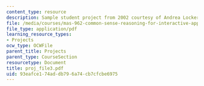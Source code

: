 ```yaml
---
content_type: resource
description: Sample student project from 2002 courtesy of Andrea Lockerd.
file: /media/courses/mas-962-common-sense-reasoning-for-interactive-applications-fall-2006/93eafce174addb796a74cb7cfcbe6975_proj_file3.pdf
file_type: application/pdf
learning_resource_types:
- Projects
ocw_type: OCWFile
parent_title: Projects
parent_type: CourseSection
resourcetype: Document
title: proj_file3.pdf
uid: 93eafce1-74ad-db79-6a74-cb7cfcbe6975
---
```

